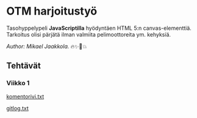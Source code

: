 # OTM harjoitustyö

Tasohyppelypeli **JavaScriptilla** hyödyntäen HTML 5:n canvas-elementtiä. Tarkoitus olisi pärjätä ilman valmiita pelimoottoreita ym. kehyksiä.

*Author: Mikael Jaakkola.* :fire::sparkles::unicorn::boom:
  
## Tehtävät
### Viikko 1

[komentorivi.txt](https://github.com/magael/otm-harjoitustyo/blob/master/komentorivi.txt)

[gitlog.txt](https://github.com/magael/otm-harjoitustyo/blob/master/gitlog.txt)
